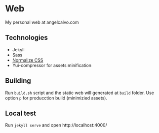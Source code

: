 # Web

My personal web at angelcalvo.com 

## Technologies

 * Jekyll
 * Sass
 * [Normalize CSS](https://necolas.github.io/normalize.css/)
 * Yui-compressor for assets minification

## Building

Run `build.sh` script and the static web will generated at `build` folder.
Use option `p` for producction build (minimizied assets).

## Local test
Run `jekyll serve` and open http://localhost:4000/
